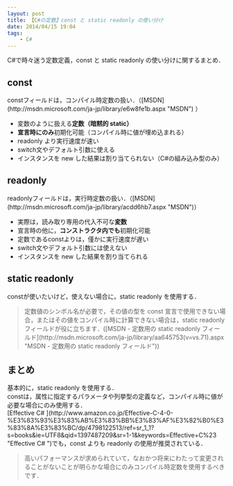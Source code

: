 ```yaml
---
layout: post
title: 【C#の定数】const と static readonly の使い分け
date: 2014/04/15 19:04
tags:
    - C#
---
```

C#で時々迷う定数定義，const と static readonly の使い分けに関するまとめ．

<!--more-->
<h2 class="page-heading">const</h2>
constフィールドは，コンパイル時定数の扱い．（[MSDN](http://msdn.microsoft.com/ja-jp/library/e6w8fe1b.aspx "MSDN") ）

- 変数のように扱える**定数（**暗黙的 static**）**
- **宣言時にのみ**初期化可能（コンパイル時に値が埋め込まれる）
- readonly より実行速度が速い
- switch文やデフォルト引数に使える
- インスタンスを new した結果は割り当てられない（C#の組み込み型のみ）

<h2 class="page-heading">readonly</h2>
readonlyフィールドは，実行時定数の扱い．（[MSDN](http://msdn.microsoft.com/ja-jp/library/acdd6hb7.aspx "MSDN")）

- 実際は，読み取り専用の代入不可な**変数**
- 宣言時の他に，**コンストラクタ内でも**初期化可能
- 定数であるconstよりは，僅かに実行速度が遅い
- switch文やデフォルト引数には使えない
- インスタンスを new した結果を割り当てられる

<h2 class="page-heading">static readonly</h2>
constが使いたいけど，使えない場合に，static readonly を使用する．
<blockquote>定数値のシンボル名が必要で，その値の型を const 宣言で使用できない場合，またはその値をコンパイル時に計算できない場合は，static readonly フィールドが役に立ちます．([MSDN - 定数用の static readonly フィールド](http://msdn.microsoft.com/ja-jp/library/aa645753(v=vs.71).aspx "MSDN - 定数用の static readonly フィールド"))</blockquote>
<h2 class="page-heading">まとめ</h2>
基本的に，static readonly を使用する．
<div>constは，属性に指定するパラメータや列挙型の定義など，コンパイル時に値が必要な場合にのみ使用する．</div>
[Effective C# ](http://www.amazon.co.jp/Effective-C-4-0-%E3%83%93%E3%83%AB%E3%83%BB%E3%83%AF%E3%82%B0%E3%83%8A%E3%83%BC/dp/4798122513/ref=sr_1_1?s=books&amp;ie=UTF8&amp;qid=1397487209&amp;sr=1-1&amp;keywords=Effective+C%23 "Effective C# ")でも，const よりも readonly の使用が推奨されている．
<blockquote>高いパフォーマンスが求められていて，なおかつ将来にわたって変更されることがないことが明らかな場合にのみコンパイル時定数を使用するべきです．</blockquote>
